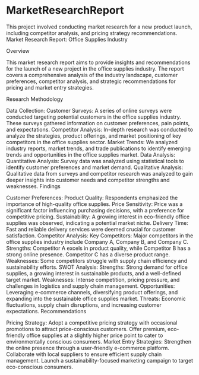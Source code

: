 # MarketResearchReport
This project involved conducting market research for a new product launch, including competitor analysis, and pricing strategy recommendations.
Market Research Report: Office Supplies Industry

Overview

This market research report aims to provide insights and recommendations for the launch of a new project in the office supplies industry. The report covers a comprehensive analysis of the industry landscape, customer preferences, competitor analysis, and strategic recommendations for pricing and market entry strategies.

Research Methodology

Data Collection:
Customer Surveys: A series of online surveys were conducted targeting potential customers in the office supplies industry. These surveys gathered information on customer preferences, pain points, and expectations.
Competitor Analysis: In-depth research was conducted to analyze the strategies, product offerings, and market positioning of key competitors in the office supplies sector.
Market Trends: We analyzed industry reports, market trends, and trade publications to identify emerging trends and opportunities in the office supplies market.
Data Analysis:
Quantitative Analysis: Survey data was analyzed using statistical tools to identify customer preferences and market demand.
Qualitative Analysis: Qualitative data from surveys and competitor research was analyzed to gain deeper insights into customer needs and competitor strengths and weaknesses.
Findings

Customer Preferences:
Product Quality: Respondents emphasized the importance of high-quality office supplies.
Price Sensitivity: Price was a significant factor influencing purchasing decisions, with a preference for competitive pricing.
Sustainability: A growing interest in eco-friendly office supplies was observed, indicating a potential market niche.
Delivery Time: Fast and reliable delivery services were deemed crucial for customer satisfaction.
Competitor Analysis:
Key Competitors: Major competitors in the office supplies industry include Company A, Company B, and Company C.
Strengths: Competitor A excels in product quality, while Competitor B has a strong online presence. Competitor C has a diverse product range.
Weaknesses: Some competitors struggle with supply chain efficiency and sustainability efforts.
SWOT Analysis:
Strengths: Strong demand for office supplies, a growing interest in sustainable products, and a well-defined target market.
Weaknesses: Intense competition, pricing pressure, and challenges in logistics and supply chain management.
Opportunities: Leveraging e-commerce channels, diversifying product offerings, and expanding into the sustainable office supplies market.
Threats: Economic fluctuations, supply chain disruptions, and increasing customer expectations.
Recommendations

Pricing Strategy:
Adopt a competitive pricing strategy with occasional promotions to attract price-conscious customers.
Offer premium, eco-friendly office supplies at a slightly higher price point to cater to environmentally conscious consumers.
Market Entry Strategies:
Strengthen the online presence through a user-friendly e-commerce platform.
Collaborate with local suppliers to ensure efficient supply chain management.
Launch a sustainability-focused marketing campaign to target eco-conscious consumers.
